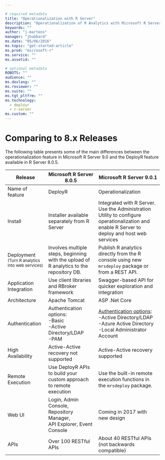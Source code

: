 ```yaml
---

# required metadata
title: "Operationalization with R Server"
description: "Operationalization of R Analytics with Microsoft R Server"
keywords: ""
author: "j-martens"
manager: "jhubbard"
ms.date: "05/06/2016"
ms.topic: "get-started-article"
ms.prod: "microsoft-r"
ms.service: ""
ms.assetid: ""

# optional metadata
ROBOTS: ""
audience: ""
ms.devlang: ""
ms.reviewer: ""
ms.suite: ""
ms.tgt_pltfrm: ""
ms.technology: 
  - deployr
  - r-server
ms.custom: ""
---
```


# Comparing to 8.x Releases

The following table presents some of the main differences between the operationalization feature in Microsoft R Server 9.0 and the DeployR feature available in R Server 8.0.5.

Release|Microsoft R Server 8.0.5|Microsoft R Server 9.0.1
----|-----|------
Name of feature|DeployR|Operationalization
Install|Installer available separately from R Server|Integrated with R Server. Use the Administration Utility to configure operationalization and enable R Server to deploy and host web services
Deployment<br><small>(Turn R analytics into web services)</small>|Involves multiple steps, beginning with the upload of R analytics to the repository DB.|Publish R analytics directly from the R console using new `mrsdeploy` package or from a REST API.
Application Integration|Use client libraries and RBroker framework|Swagger-based API for quicker exploration and integration
Architecture|Apache Tomcat|ASP .Net Core
Authentication|Authentication options:<br>-Basic<br>-Active Directory/LDAP<br>-PAM|[Authentication options](security-authentication.md):<br>-Active Directory/LDAP<br>-Azure Active Directory<br>-Local Administrator Account
High Availability|Active-Active recovery not supported|Active-Active recovery supported
Remote Execution|Use DeployR APIs to build your custom approach to remote execution|Use the built-in remote execution functions in the `mrsdeploy` package.
Web UI|Login, Admin Console, Repository Manager, <br>API Explorer, Event Console|Coming in 2017 with new design 
APIs|Over 100 RESTful APIs|About 40 RESTful APIs<br> (not backwards compatible)